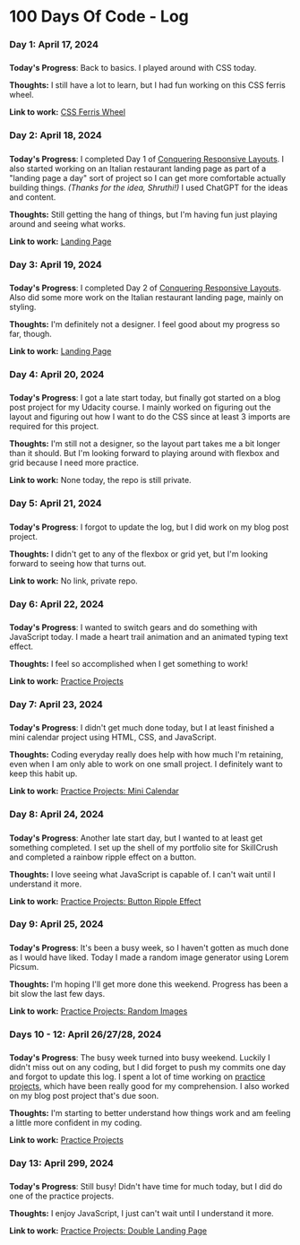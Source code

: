 # 100 Days Of Code - Log

### Day 1: April 17, 2024

#####

**Today's Progress**: Back to basics. I played around with CSS today.

**Thoughts:** I still have a lot to learn, but I had fun working on this CSS ferris wheel.

**Link to work:** [CSS Ferris Wheel](https://github.com/asazzam/css-ferris-wheel)

### Day 2: April 18, 2024

#####

**Today's Progress**: I completed Day 1 of [Conquering Responsive Layouts](https://courses.kevinpowell.co/view/courses/conquering-responsive-layouts). I also started working on an Italian restaurant landing page as part of a "landing page a day" sort of project so I can get more comfortable actually building things. _(Thanks for the idea, Shruthi!)_ I used ChatGPT for the ideas and content.

**Thoughts:** Still getting the hang of things, but I'm having fun just playing around and seeing what works.

**Link to work:** [Landing Page](https://github.com/asazzam/landing-pages/tree/main/001)

### Day 3: April 19, 2024

#####

**Today's Progress**: I completed Day 2 of [Conquering Responsive Layouts](https://courses.kevinpowell.co/view/courses/conquering-responsive-layouts). Also did some more work on the Italian restaurant landing page, mainly on styling.

**Thoughts:** I'm definitely not a designer. I feel good about my progress so far, though.

**Link to work:** [Landing Page](https://github.com/asazzam/landing-pages/tree/main/001)

### Day 4: April 20, 2024

#####

**Today's Progress**: I got a late start today, but finally got started on a blog post project for my Udacity course. I mainly worked on figuring out the layout and figuring out how I want to do the CSS since at least 3 imports are required for this project.

**Thoughts:** I'm still not a designer, so the layout part takes me a bit longer than it should. But I'm looking forward to playing around with flexbox and grid because I need more practice.

**Link to work:** None today, the repo is still private.

### Day 5: April 21, 2024

#####

**Today's Progress**: I forgot to update the log, but I did work on my blog post project.

**Thoughts:** I didn't get to any of the flexbox or grid yet, but I'm looking forward to seeing how that turns out.

**Link to work:** No link, private repo.

### Day 6: April 22, 2024

#####

**Today's Progress**: I wanted to switch gears and do something with JavaScript today. I made a heart trail animation and an animated typing text effect.

**Thoughts:** I feel so accomplished when I get something to work!

**Link to work:** [Practice Projects](https://github.com/asazzam/practice-projects)

### Day 7: April 23, 2024

#####

**Today's Progress**: I didn't get much done today, but I at least finished a mini calendar project using HTML, CSS, and JavaScript.

**Thoughts:** Coding everyday really does help with how much I'm retaining, even when I am only able to work on one small project. I definitely want to keep this habit up.

**Link to work:** [Practice Projects: Mini Calendar](https://github.com/asazzam/practice-projects/tree/main/03-mini-calendar)

### Day 8: April 24, 2024

#####

**Today's Progress**: Another late start day, but I wanted to at least get something completed. I set up the shell of my portfolio site for SkillCrush and completed a rainbow ripple effect on a button.

**Thoughts:** I love seeing what JavaScript is capable of. I can't wait until I understand it more.

**Link to work:** [Practice Projects: Button Ripple Effect](https://github.com/asazzam/practice-projects/tree/main/04-button-ripple-effect)

### Day 9: April 25, 2024

#####

**Today's Progress**: It's been a busy week, so I haven't gotten as much done as I would have liked. Today I made a random image generator using Lorem Picsum.

**Thoughts:** I'm hoping I'll get more done this weekend. Progress has been a bit slow the last few days.

**Link to work:** [Practice Projects: Random Images](https://github.com/asazzam/practice-projects/tree/main/05-random-photos)

### Days 10 - 12: April 26/27/28, 2024

#####

**Today's Progress**: The busy week turned into busy weekend. Luckily I didn't miss out on any coding, but I did forget to push my commits one day and forgot to update this log. I spent a lot of time working on [practice projects](https://youtu.be/NfvtQ2p5QG4?si=uUc95pgWzDMV5w60), which have been really good for my comprehension. I also worked on my blog post project that's due soon.

**Thoughts:** I'm starting to better understand how things work and am feeling a little more confident in my coding.

**Link to work:** [Practice Projects](https://github.com/asazzam/practice-projects)

### Day 13: April 299, 2024

#####

**Today's Progress**: Still busy! Didn't have time for much today, but I did do one of the practice projects.

**Thoughts:** I enjoy JavaScript, I just can't wait until I understand it more.

**Link to work:** [Practice Projects: Double Landing Page](https://github.com/asazzam/practice-projects/tree/main/10-double-landing-page)
